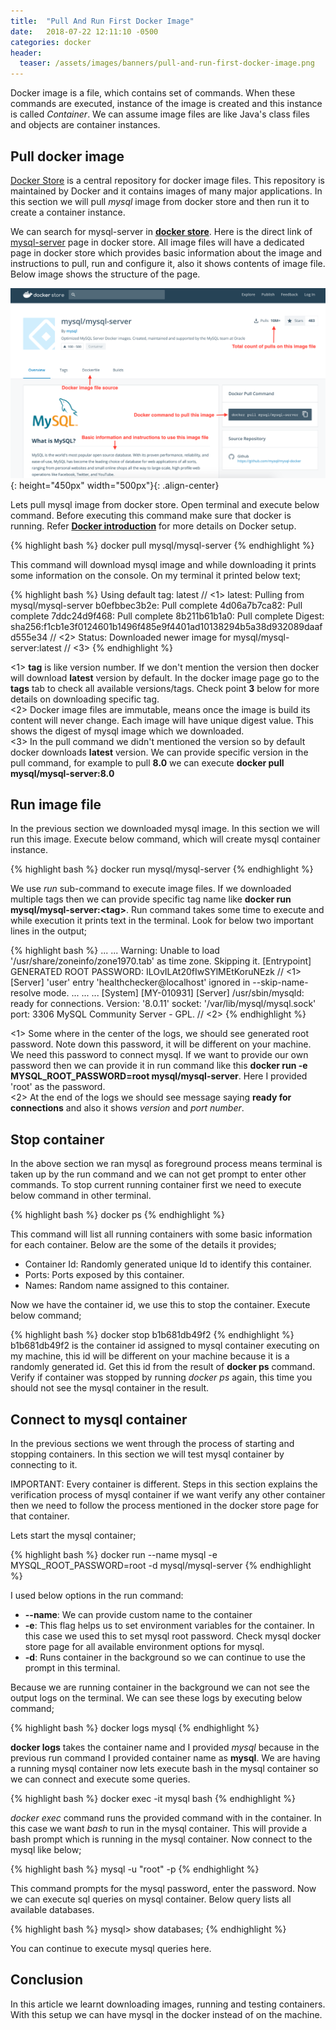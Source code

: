 ```yaml
---
title:  "Pull And Run First Docker Image"
date:   2018-07-22 12:11:10 -0500
categories: docker
header:
  teaser: /assets/images/banners/pull-and-run-first-docker-image.png
---
```


Docker image is a file, which contains set of commands. When these commands are executed, instance of the image is created and this instance is called *Container*. We can assume image files are like Java's class files and objects are container instances.

## Pull docker image

[Docker Store](https://store.docker.com/) is a central repository for docker image files. This repository is maintained by Docker and it contains images of many major applications. In this section we will pull *mysql* image from docker store and then run it to create a container instance.

We can search for mysql-server in **[docker store](https://store.docker.com/)**. Here is the direct link of [mysql-server](https://store.docker.com/community/images/mysql/mysql-server) page in docker store. All image files will have a dedicated page in docker store which provides basic information about the image and instructions to pull, run and configure it, also it shows contents of image file. Below image shows the structure of the page.

![pet store hello](/assets/images/posts/2018/07/docker-image-page.png){: height="450px" width="500px"}{: .align-center}

Lets pull mysql image from docker store. Open terminal and execute below command. Before executing this command make sure that docker is running. Refer **[Docker introduction](/docker/2018/06/09/docker-intro.html)** for more details on Docker setup.

{% highlight bash %}
docker pull mysql/mysql-server
{% endhighlight %}

This command will download mysql image and while downloading it prints some information on the console. On my terminal it printed below text;

{% highlight bash %}
Using default tag: latest // <1>
latest: Pulling from mysql/mysql-server
b0efbbec3b2e: Pull complete 
4d06a7b7ca82: Pull complete 
7ddc24d9f468: Pull complete 
8b211b61b1a0: Pull complete 
Digest: sha256:f1cb1e3f0124601b1496f485e9f4401ad10138294b5a38d932089daafd555e34 // <2>
Status: Downloaded newer image for mysql/mysql-server:latest // <3>
{% endhighlight %}

<1> **tag** is like version number. If we don't mention the version then docker will download **latest** version by default. In the docker image page go to the **tags** tab to check all available versions/tags. Check point **3** below for more details on downloading specific tag.  
<2> Docker image files are immutable, means once the image is build its content will never change. Each image will have unique digest value. This shows the digest of mysql image which we downloaded.  
<3> In the pull command we didn't mentioned the version so by default docker downloads **latest** version. We can provide specific version in the pull command, for example to pull **8.0** we can execute **docker pull mysql/mysql-server:8.0**

## Run image file

In the previous section we downloaded mysql image. In this section we will run this image. Execute below command, which will create mysql container instance.

{% highlight bash %}
docker run mysql/mysql-server
{% endhighlight %}

We use *run* sub-command to execute image files. If we downloaded multiple tags then we can provide specific tag name like **docker run mysql/mysql-server:\<tag>**. Run command takes some time to execute and while execution it prints text in the terminal. Look for below two important lines in the output;

{% highlight bash %}
...
...
Warning: Unable to load '/usr/share/zoneinfo/zone1970.tab' as time zone. Skipping it.
[Entrypoint] GENERATED ROOT PASSWORD: ILOvILAt20fIwSYlMEtKoruNEzk // <1>
[Server] 'user' entry 'healthchecker@localhost' ignored in --skip-name-resolve mode.
...
...
...
[System] [MY-010931] [Server] /usr/sbin/mysqld: ready for connections. Version: '8.0.11'  socket: '/var/lib/mysql/mysql.sock'  port: 3306  MySQL Community Server - GPL. // <2>
{% endhighlight %}

<1> Some where in the center of the logs, we should see generated root password. Note down this password, it will be different on your machine. We need this password to connect mysql. If we want to provide our own password then we can provide it in run command like this **docker run -e MYSQL_ROOT_PASSWORD=root mysql/mysql-server**. Here I provided 'root' as the password.  
<2> At the end of the logs we should see message saying **ready for connections** and also it shows *version* and *port number*.

## Stop container

In the above section we ran mysql as foreground process means terminal is taken up by the run command and we can not get prompt to enter other commands. To stop current running container first we need to execute below command in other terminal.

{% highlight bash %}
docker ps
{% endhighlight %}

This command will list all running containers with some basic information for each container. Below are the some of the details it provides;

* Container Id: Randomly generated unique Id to identify this container.
* Ports: Ports exposed by this container.
* Names: Random name assigned to this container. 

Now we have the container id, we use this to stop the container. Execute below command;

{% highlight bash %}
docker stop b1b681db49f2
{% endhighlight %}
b1b681db49f2 is the container id assigned to mysql container executing on my machine, this id will be different on your machine because it is a randomly generated id. Get this id from the result of **docker ps** command. Verify if container was stopped by running *docker ps* again, this time you should not see the mysql container in the result.

## Connect to mysql container

In the previous sections we went through the process of starting and stopping containers. In this section we will test mysql container by connecting to it.

IMPORTANT: Every container is different. Steps in this section explains the verification process of mysql container if we want verify any other container then we need to follow the process mentioned in the docker store page for that container.

Lets start the mysql container;

{% highlight bash %}
docker run --name mysql -e MYSQL_ROOT_PASSWORD=root -d mysql/mysql-server
{% endhighlight %}

I used below options in the run command:

* **--name**: We can provide custom name to the container
* **-e**: This flag helps us to set environment variables for the container. In this case we used this to set mysql root password. Check mysql docker store page for all available environment options for mysql.
* **-d**: Runs container in the background so we can continue to use the prompt in this terminal.

Because we are running container in the background we can not see the output logs on the terminal. We can see these logs by executing below command;

{% highlight bash %}
docker logs mysql
{% endhighlight %}

**docker logs** takes the container name and I provided *mysql* because in the previous run command I provided container name as **mysql**. We are having a running mysql container now lets execute bash in the mysql container so we can connect and execute some queries.

{% highlight bash %}
docker exec -it mysql bash
{% endhighlight %}

*docker exec* command runs the provided command with in the container. In this case we want *bash* to run in the mysql container. This will provide a bash prompt which is running in the mysql container. Now connect to the mysql like below;

{% highlight bash %}
mysql -u "root" -p
{% endhighlight %}

This command prompts for the mysql password, enter the password. Now we can execute sql queries on mysql container. Below query lists all available databases.

{% highlight bash %}
mysql> show databases;
{% endhighlight %}

You can continue to execute mysql queries here.

## Conclusion

In this article we learnt downloading images, running and testing containers. With this setup we can have mysql in the docker instead of on the machine.